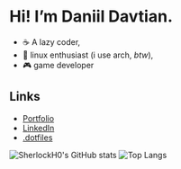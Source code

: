 # Hi! I’m Daniil Davtian. 
- ☕ A lazy coder,
- 🐧 linux enthusiast (i use arch, _btw_),
- 🎮 game developer

## Links
- ️[Portfolio](https://daniildavtian.vercel.app/) 
- [LinkedIn](https://www.linkedin.com/in/daniil-davtian/)
- [.dotfiles](https://https://github.com/SherlockH0/.dotfiles)

![SherlockH0's GitHub stats](https://github-readme-stats.vercel.app/api?username=SherlockH0&show_icons=true&theme=transparent&hide_border=true&hide_title=true)
![Top Langs](https://github-readme-stats.vercel.app/api/top-langs/?username=SherlockH0&theme=transparent&hide_border=true&layout=compact&langs_count=8)
